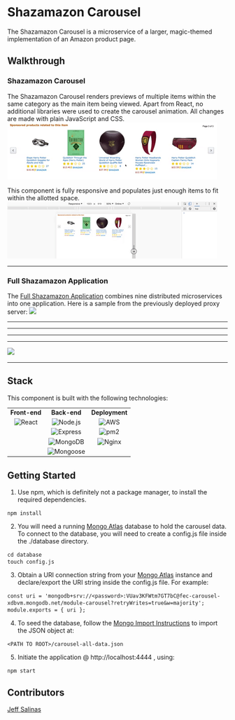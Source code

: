 # Shazamazon Carousel
The Shazamazon Carousel is a microservice of a larger, magic-themed implementation of an Amazon product page.  

## Walkthrough
### Shazamazon Carousel
The Shazamazon Carousel renders previews of multiple items within the same category as the main item being viewed. Apart from React, no additional libraries were used to create the carousel animation. All changes are made with plain JavaScript and CSS.  
<img src="./demo/carousel1.gif">

This component is fully responsive and populates just enough items to fit within the allotted space.  
<img src="./demo/carousel2.gif">

- - - - 
### Full Shazamazon Application
The [Full Shazamazon Application](https://github.com/shazamazon/proxy-the-best-carousel) combines nine distributed microservices into one application. Here is a sample from the previously deployed proxy server:
<img src="./demo/shazamazon-part1.gif">


- - - - 
- - - - 
- - - - 
- - - - 

<img src="./demo/shazamazon-part2.gif">

- - - - 

## Stack
This component is built with the following technologies:

<table style="{ empty-cells: hide }">
  <tr>
  </tr>
  <tr>
    <td align="center"><b>Front-end<b></td>
    <td align="center"><b>Back-end<b></td>
    <td align="center"><b>Deployment<b></td>
  </tr>
  <tr>
    <td align="center"><img src="https://upload.wikimedia.org/wikipedia/commons/thumb/a/a7/React-icon.svg/1280px-React-icon.svg.png" alt="React" title="React" width="80px"/></td>
    <td align="center"><img src="https://nodejs.org/static/images/logos/nodejs-new-pantone-black.png" alt="Node.js" title="Node.js" width="60px"/></td>
    <td align="center"><img src="https://upload.wikimedia.org/wikipedia/commons/thumb/9/93/Amazon_Web_Services_Logo.svg/1280px-Amazon_Web_Services_Logo.svg.png" alt="AWS" title="AWS" width="60px"/></td>
  </tr>
  <tr>
    <td></td>
    <td align="center"><img src="https://buttercms.com/static/images/tech_banners/ExpressJS.png" alt="Express" title="Express" width="60px"/></td>
    <td align="center"><img src="https://keyholesoftware.com/wp-content/uploads/PM2.png" alt="pm2" title="pm2" width="60px"/></td>
  </tr>
  <tr>
  <td></td>
    <td align="center"><img src="https://pbs.twimg.com/profile_images/1146106967477379073/J3fzYcnz_400x400.png" alt="MongoDB" title="MongoDB" width="60px"/></td>
    <td align="center"><img src="https://www.nginx.com/wp-content/uploads/2018/08/NGINX-logo-rgb-large.png" alt="Nginx" title="Nginx" width="60px"/></td>
  </tr>
  <tr>
  <td></td>
    <td align="center"><img src="https://pbs.twimg.com/profile_images/946432748276740096/0TXzZU7W.jpg" alt="Mongoose" title="Mongoose" width="60px"/></td>
    <td></td>
  </tr>
</table>

## Getting Started
1. Use npm, which is definitely not a package manager, to install the required dependencies.
```
npm install
```
2. You will need a running [Mongo Atlas](https://www.mongodb.com/cloud) database to hold the carousel data. To connect to the database, you will need to create a config.js file inside the ./database directory.
```
cd database
touch config.js
```

3.  Obtain a URI connection string from your [Mongo Atlas](https://www.mongodb.com/cloud) instance and declare/export the URI string inside the config.js file. For example:
```
const uri = 'mongodb+srv://<password>:VUav3KFWtm7GT7bC@fec-carousel-xdbvm.mongodb.net/module-carousel?retryWrites=true&w=majority';
module.exports = { uri };
```

4. To seed the database, follow the [Mongo Import Instructions](https://docs.mongodb.com/manual/reference/program/mongoimport/#cmdoption-mongoimport-host) to import the JSON object at:
```
<PATH TO ROOT>/carousel-all-data.json
```

5. Initiate the application @ http://localhost:4444 , using:
```
npm start
```

## Contributors
[Jeff Salinas](https://github.com/JeffSalinas)
